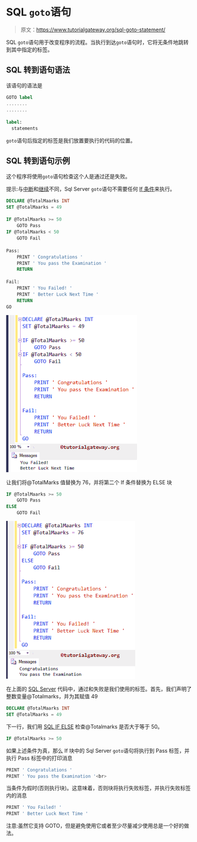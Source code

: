 # SQL `goto`语句

> 原文：<https://www.tutorialgateway.org/sql-goto-statement/>

SQL `goto`语句用于改变程序的流程。当执行到达`goto`语句时，它将无条件地跳转到其中指定的标签。

## SQL 转到语句语法

该语句的语法是

```sql
GOTO label
........
........

label:
  statements
```

`goto`语句后指定的标签是我们放置要执行的代码的位置。

## SQL 转到语句示例

这个程序将使用`goto`语句检查这个人是通过还是失败。

提示:与[中断](https://www.tutorialgateway.org/sql-break-statement/ "Break Statement in C")和[继续](https://www.tutorialgateway.org/sql-continue-statement/ "Continue Statement in C")不同，Sql Server `goto`语句不需要任何 [If 条件](https://www.tutorialgateway.org/sql-if-else/ "If Statement in C")来执行。

```sql
DECLARE @TotalMaarks INT
SET @TotalMaarks = 49

IF @TotalMaarks >= 50
	GOTO Pass
IF @TotalMaarks < 50
	GOTO Fail

Pass:
	PRINT ' Congratulations '
	PRINT ' You pass the Examination '
	RETURN

Fail:
	PRINT ' You Failed! '
	PRINT ' Better Luck Next Time '
	RETURN
GO
```

![SQL GOTO Statement 1](img/cf127117a0c9d626415b50ddf85d58ca.png)

让我们将@TotalMarks 值替换为 76，并将第二个 If 条件替换为 ELSE 块

```sql
IF @TotalMaarks >= 50
	GOTO Pass
ELSE
	GOTO Fail

```

![SQL GOTO Statement 2](img/a710162157e463e364fbcfefe9e55a76.png)

在上面的 [SQL Server](https://www.tutorialgateway.org/sql/) 代码中，通过和失败是我们使用的标签。首先，我们声明了整数变量@Totalmarks，并为其赋值 49

```sql
DECLARE @TotalMaarks INT
SET @TotalMaarks = 49
```

下一行，我们用 [SQL IF ELSE](https://www.tutorialgateway.org/sql-if-else/) 检查@Totalmarks 是否大于等于 50。

```sql
IF @TotalMaarks >= 50
```

如果上述条件为真，那么 If 块中的 Sql Server `goto`语句将执行到 Pass 标签，并执行 Pass 标签中的打印消息

```sql
PRINT ' Congratulations '
PRINT ' You pass the Examination '<br>
```

当条件为假时(否则执行块)。这意味着，否则块将执行失败标签，并执行失败标签内的消息

```sql
PRINT ' You Failed! '
PRINT ' Better Luck Next Time '
```

注意:虽然它支持 GOTO，但是避免使用它或者至少尽量减少使用总是一个好的做法。
